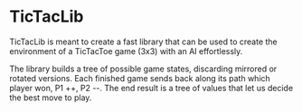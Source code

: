 # TicTacLib

TicTacLib is meant to create a fast library that can be used to create the environment of a TicTacToe game (3x3) with an AI effortlessly.

The library builds a tree of possible game states, discarding mirrored or rotated versions. 
Each finished game sends back along its path which player won, P1 ++, P2 --. The end result is a tree of values that let us decide the best move to play.

